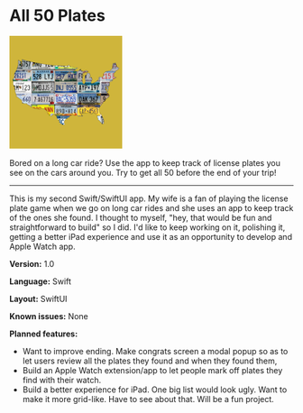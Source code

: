 # All 50 Plates

<img src="icon_1024.png" alt="All 50 Plates icon image" width="200" />

Bored on a long car ride? Use the app to keep track of license plates you see on the cars around you. Try to get all 50 before the end of your trip!

--- 

This is my second Swift/SwiftUI app. My wife is a fan of playing the license plate game when we go on long car rides and she uses an app to keep track of the ones she found. I thought to myself, "hey, that would be fun and straightforward to build" so I did. I'd like to keep working on it, polishing it, getting a better iPad experience and use it as an opportunity to develop and Apple Watch app. 

**Version:** 1.0

**Language:** Swift

**Layout:** SwiftUI

**Known issues:** None

**Planned features:**
* Want to improve ending. Make congrats screen a modal popup so as to let users review all the plates they found and when they found them, 
* Build an Apple Watch extension/app to let people mark off plates they find with their watch. 
* Build a better experience for iPad. One big list would look ugly. Want to make it more grid-like. Have to see about that. Will be a fun project.